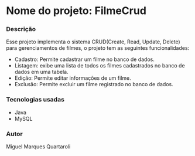 # Nome do projeto: FilmeCrud

### Descrição
Esse projeto implementa o sistema CRUD(Create, Read, Update, Delete) para gerenciamentos de filmes, o projeto tem as seguintes funcionalidades:

- Cadastro: Permite cadastrar um filme no banco de dados.
- Listagem: exibe uma lista de todos os filmes cadastrados no banco de dados em uma tabela.
- Edição: Permite editar informações de um filme.
- Exclusão: Permite excluir um filme registrado no banco de dados.

### Tecnologias usadas

- Java
- MySQL

### Autor
Miguel Marques Quartaroli
